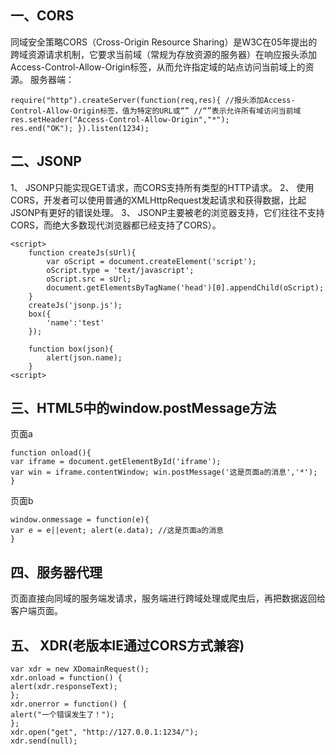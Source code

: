 ## 一、CORS 
同域安全策略CORS（Cross-Origin Resource Sharing）是W3C在05年提出的跨域资源请求机制，它要求当前域（常规为存放资源的服务器）在响应报头添加Access-Control-Allow-Origin标签，从而允许指定域的站点访问当前域上的资源。 
服务器端：

    require("http").createServer(function(req,res){ //报头添加Access-Control-Allow-Origin标签，值为特定的URL或“” //“”表示允许所有域访问当前域 
    res.setHeader("Access-Control-Allow-Origin","*");
    res.end("OK"); }).listen(1234);

## 二、JSONP
1、 JSONP只能实现GET请求，而CORS支持所有类型的HTTP请求。 2、 使用CORS，开发者可以使用普通的XMLHttpRequest发起请求和获得数据，比起JSONP有更好的错误处理。 3、 JSONP主要被老的浏览器支持，它们往往不支持CORS，而绝大多数现代浏览器都已经支持了CORS）。
```
<script>
    function createJs(sUrl){
        var oScript = document.createElement('script');
        oScript.type = 'text/javascript';
        oScript.src = sUrl;
        document.getElementsByTagName('head')[0].appendChild(oScript);
    }
    createJs('jsonp.js');
    box({
        'name':'test'
    });
    
    function box(json){
        alert(json.name);
    }
<script>
```

## 三、HTML5中的window.postMessage方法 
页面a
 
    function onload(){ 
    var iframe = document.getElementById('iframe'); 
    var win = iframe.contentWindow; win.postMessage('这是页面a的消息','*');
    }
  

页面b
 
    window.onmessage = function(e){ 
    var e = e||event; alert(e.data); //这是页面a的消息 
    }

##  四、服务器代理
页面直接向同域的服务端发请求，服务端进行跨域处理或爬虫后，再把数据返回给客户端页面。

## 五、 XDR(老版本IE通过CORS方式兼容)

    var xdr = new XDomainRequest();
    xdr.onload = function() {
    alert(xdr.responseText);
    };
    xdr.onerror = function() {
    alert("一个错误发生了！"); 
    }; 
    xdr.open("get", "http://127.0.0.1:1234/");
    xdr.send(null);
